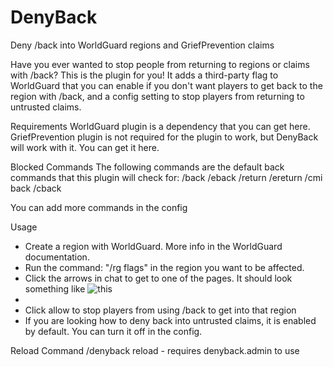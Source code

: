 # DenyBack
Deny /back into WorldGuard regions and GriefPrevention claims

Have you ever wanted to stop people from returning to regions or claims with /back? This is the plugin for you! It adds a third-party flag to WorldGuard that you can enable if you don't want players to get back to the region with /back, and a config setting to stop players from returning to untrusted claims.

Requirements
WorldGuard plugin is a dependency that you can get here.
GriefPrevention plugin is not required for the plugin to work, but DenyBack will work with it. You can get it here.

Blocked Commands
The following commands are the default back commands that this plugin will check for:
/back
/eback
/return
/ereturn
/cmi back
/cback

You can add more commands in the config

Usage
* Create a region with WorldGuard. More info in the WorldGuard documentation.
* Run the command: "/rg flags" in the region you want to be affected.
* Click the arrows in chat to get to one of the pages. It should look something like ![this](https://i.imgur.com/1yU8QXm.png)
* 
* Click allow to stop players from using /back to get into that region
* If you are looking how to deny back into untrusted claims, it is enabled by default. You can turn it off in the config.

Reload Command
/denyback reload - requires denyback.admin to use
